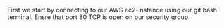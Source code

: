 First we start by connecting to our AWS ec2-instance using our git bash terminal.
Ensre that port 80 TCP is open on our security group.

